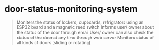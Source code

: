 # door-status-monitoring-system
> Moniters the status of lockers, cupboards, refrigrators using an ESP32 board and a magnetic reed switch
> Informs user/ owner about the status of the door through email 
> User/ owner can also check the status of the door at any time through web server
> Monitors status of all kinds of doors (sliding or rotating)
